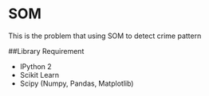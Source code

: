# SOM

This is the problem that using SOM to detect crime pattern

##Library Requirement

* IPython 2
* Scikit Learn 
* Scipy (Numpy, Pandas, Matplotlib)


